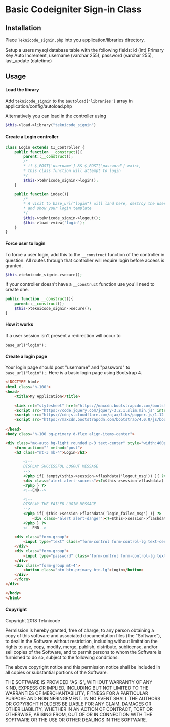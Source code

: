 # Basic Codeigniter Sign-in Class

## Installation

Place `Teknicode_signin.php` into you application/libraries directory.

Setup a users mysql database table with the following fields:
id (int) Primary Key Auto Increment, username (varchar 255), password (varchar 255), last_update (datetime)

## Usage

#### Load the library 

Add `teknicode_signin` to the `$autoload['libraries']` array in application/config/autoload.php

Alternatively you can load in the controller using

```php
$this->load->library("teknicode_signin")
```

#### Create a Login controller

```php
class Login extends CI_Controller {
    public function __construct(){
        parent::__construct();
        /*
        * if $_POST['username'] && $_POST['password'] exist,
        * this class function will attempt to login 
        */
        $this->teknicode_signin->login();
    }
    
    public function index(){
        /*
        * A visit to base_url("login") will land here, destroy the user session
        * and show your login template
        */
        $this->teknicode_signin->logout();
        $this->load->view('login');
    }
}
```

#### Force user to login

To force a user login, add this to the `__construct` function of the controller in question.
All routes through that controller will require login before access is granted.

```php
$this->teknicode_signin->secure();
```
If your controller doesn't have a `__construct` function use you'll need to create one.

```php
public function __construct(){
    parent::__construct();
    $this->teknicode_signin->secure();
}
```

#### How it works

If a user session isn't present a redirection will occur to

```
base_url("login");
```

#### Create a login page

Your login page should post "username" and "password" to `base_url("login");`. Here is a basic login page using Bootstrap 4.

```html
<!DOCTYPE html>
<html class="h-100">
<head>
    <title>My Application</title>
    
    <link rel="stylesheet" href="https://maxcdn.bootstrapcdn.com/bootstrap/4.0.0/css/bootstrap.min.css" integrity="sha384-Gn5384xqQ1aoWXA+058RXPxPg6fy4IWvTNh0E263XmFcJlSAwiGgFAW/dAiS6JXm" crossorigin="anonymous">
    <script src="https://code.jquery.com/jquery-3.2.1.slim.min.js" integrity="sha384-KJ3o2DKtIkvYIK3UENzmM7KCkRr/rE9/Qpg6aAZGJwFDMVNA/GpGFF93hXpG5KkN" crossorigin="anonymous"></script>
    <script src="https://cdnjs.cloudflare.com/ajax/libs/popper.js/1.12.9/umd/popper.min.js" integrity="sha384-ApNbgh9B+Y1QKtv3Rn7W3mgPxhU9K/ScQsAP7hUibX39j7fakFPskvXusvfa0b4Q" crossorigin="anonymous"></script>
    <script src="https://maxcdn.bootstrapcdn.com/bootstrap/4.0.0/js/bootstrap.min.js" integrity="sha384-JZR6Spejh4U02d8jOt6vLEHfe/JQGiRRSQQxSfFWpi1MquVdAyjUar5+76PVCmYl" crossorigin="anonymous"></script>
    
</head>
<body class="h-100 bg-primary d-flex align-items-center">

<div class="mx-auto bg-light rounded p-3 text-center" style="width:400px;max-width:100%;">
    <form action="" method="post">
    <h3 class="mt-3 mb-4">Login</h3>
        
        <!--
        DISPLAY SUCCESSFUL LOGOUT MESSAGE
        -->
        <?php if( !empty($this->session->flashdata('logout_msg')) ){ ?>
        <div class="alert alert-success"><?=$this->session->flashdata('logout_msg')?></div>
        <?php } ?>
        <!--END-->
        
        <!--
        DISPLAY THE FAILED LOGIN MESSAGE
        -->
        <?php if( $this->session->flashdata('login_failed_msg') ){ ?>
            <div class="alert alert-danger"><?=$this->session->flashdata('login_failed_msg')?></div>
        <?php } ?>
        <!--END-->
        
    <div class="form-group">
        <input type="text" class="form-control form-control-lg text-center" id="username" name="username" placeholder="Username">
    </div>
    <div class="form-group">
        <input type="password" class="form-control form-control-lg text-center" id="password" name="password" placeholder="Password">
    </div>
    <div class="form-group mt-4">
        <button class="btn btn-primary btn-lg">Login</button>
    </div>
    </form>
</div>

</body>
</html>
```

#### Copyright

Copyright 2018 Teknicode

Permission is hereby granted, free of charge, to any person obtaining a copy of this software and associated documentation files (the "Software"), to deal in the Software without restriction, including without limitation the rights to use, copy, modify, merge, publish, distribute, sublicense, and/or sell copies of the Software, and to permit persons to whom the Software is furnished to do so, subject to the following conditions:

The above copyright notice and this permission notice shall be included in all copies or substantial portions of the Software.

THE SOFTWARE IS PROVIDED "AS IS", WITHOUT WARRANTY OF ANY KIND, EXPRESS OR IMPLIED, INCLUDING BUT NOT LIMITED TO THE WARRANTIES OF MERCHANTABILITY, FITNESS FOR A PARTICULAR PURPOSE AND NONINFRINGEMENT. IN NO EVENT SHALL THE AUTHORS OR COPYRIGHT HOLDERS BE LIABLE FOR ANY CLAIM, DAMAGES OR OTHER LIABILITY, WHETHER IN AN ACTION OF CONTRACT, TORT OR OTHERWISE, ARISING FROM, OUT OF OR IN CONNECTION WITH THE SOFTWARE OR THE USE OR OTHER DEALINGS IN THE SOFTWARE.